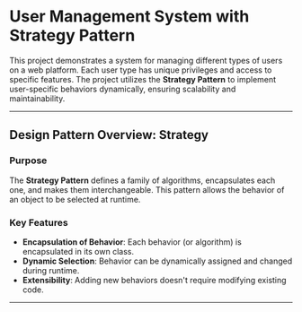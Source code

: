 # User Management System with Strategy Pattern

This project demonstrates a system for managing different types of users on a web platform. Each user type has unique privileges and access to specific features. The project utilizes the **Strategy Pattern** to implement user-specific behaviors dynamically, ensuring scalability and maintainability.

---

## Design Pattern Overview: Strategy

### Purpose
The **Strategy Pattern** defines a family of algorithms, encapsulates each one, and makes them interchangeable. This pattern allows the behavior of an object to be selected at runtime.

### Key Features
- **Encapsulation of Behavior**: Each behavior (or algorithm) is encapsulated in its own class.
- **Dynamic Selection**: Behavior can be dynamically assigned and changed during runtime.
- **Extensibility**: Adding new behaviors doesn't require modifying existing code.

---
